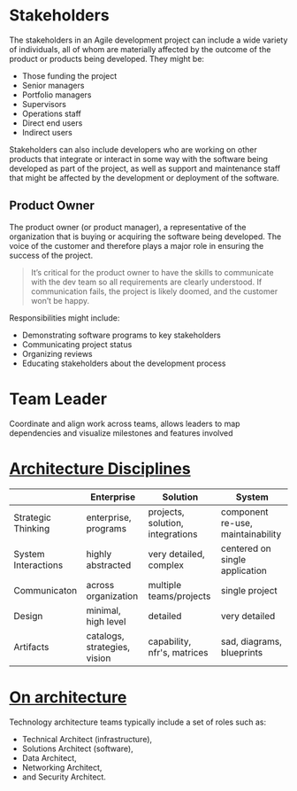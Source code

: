 # Stakeholders
The stakeholders in an Agile development project can include a wide variety of individuals, all of whom are materially affected by the outcome of the product or products being developed. They might be:
  - Those funding the project
  - Senior managers
  - Portfolio managers
  - Supervisors
  - Operations staff
  - Direct end users
  - Indirect users

Stakeholders can also include developers who are working on other products that integrate or interact in some way with the software being developed as part of the project, as well as support and maintenance staff that might be affected by the development or deployment of the software.


## Product Owner

The product owner (or product manager), a representative of the organization that is buying or acquiring the software being developed.
The voice of the customer and therefore plays a major role in ensuring the success of the project.

> It’s critical for the product owner to have the skills to communicate with the dev team so all requirements are clearly understood.
> If communication fails, the project is likely doomed, and the customer won’t be happy.

Responsibilities might include:
  - Demonstrating software programs to key stakeholders
  - Communicating project status
  - Organizing reviews
  - Educating stakeholders about the development process


# Team Leader

Coordinate and align work across teams, allows leaders to map dependencies and visualize milestones and features involved


# [Architecture Disciplines](https://almbok.com/architecture/architecture)

|                     | Enterprise                   | Solution                         | System                            |
|---------------------|------------------------------|----------------------------------|-----------------------------------|
| Strategic Thinking  | enterprise, programs         | projects, solution, integrations | component re-use, maintainability |
| System Interactions | highly abstracted            | very detailed, complex           | centered on single application    |
| Communicaton        | across organization          | multiple teams/projects          | single project                    |
| Design              | minimal, high level          | detailed                         | very detailed                     |
| Artifacts           | catalogs, strategies, vision | capability, nfr's, matrices      | sad, diagrams, blueprints         |


# [On architecture](https://docs.aws.amazon.com/wellarchitected/latest/framework/on-architecture.html)

Technology architecture teams typically include a set of roles such as: 

- Technical Architect (infrastructure), 
- Solutions Architect (software), 
- Data Architect, 
- Networking Architect, 
- and Security Architect. 
